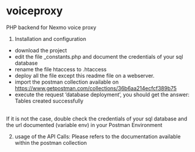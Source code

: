 # voiceproxy
PHP backend for Nexmo voice proxy

1) Installation and configuration
- download the project 
- edit the file _constants.php and document the credentials of your sql database
- rename the file htaccess to .htaccess
- deploy all the file except this readme file on a webserver.
- import the postman collection available on https://www.getpostman.com/collections/36b6aa214ecfcf389b75
- execute the request ‘database deployment’, you should get the answer: 
Tables created successfully
<BR>
If it is not the case, double check the credentials of your sql database and the url documented (variable env) in your Postman Environment

2) usage of the API Calls:
Please refers to the documentation available within the postman collection 
